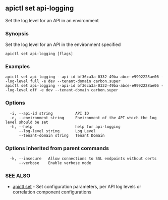 ## apictl set api-logging

Set the log level for an API in an environment

### Synopsis

Set the log level for an API in the environment specified

```
apictl set api-logging [flags]
```

### Examples

```
apictl set api-logging --api-id bf36ca3a-0332-49ba-abce-e9992228ae06 --log-level full -e dev --tenant-domain carbon.super
apictl set api-logging --api-id bf36ca3a-0332-49ba-abce-e9992228ae06 --log-level off -e dev --tenant-domain carbon.super
```

### Options

```
  -i, --api-id string          API ID
  -e, --environment string     Environment of the API which the log level should be set
  -h, --help                   help for api-logging
      --log-level string       Log Level
      --tenant-domain string   Tenant Domain
```

### Options inherited from parent commands

```
  -k, --insecure   Allow connections to SSL endpoints without certs
      --verbose    Enable verbose mode
```

### SEE ALSO

* [apictl set](apictl_set.md)	 - Set configuration parameters, per API log levels or correlation component configurations

